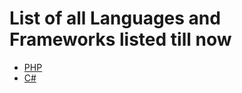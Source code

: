 # List of all Languages and Frameworks listed till now
* [PHP](languages/PHP.md)
* [C#](languages/C#.md)
